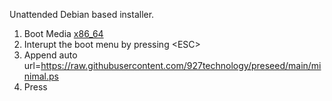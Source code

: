 Unattended Debian based installer.


1. Boot Media [x86_64](https://cdimage.debian.org/debian-cd/current/amd64/iso-cd/debian-11.7.0-amd64-netinst.iso) 
1. Interupt the boot menu by pressing \<ESC\>
1. Append auto url=https://raw.githubusercontent.com/927technology/preseed/main/minimal.ps
1. Press <Enter>
